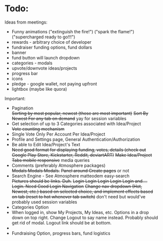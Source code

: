 Todo:
====

Ideas from meetings:
<ul>
<li>Funny animations ("extinguish the fire!") ("spark the flame!") ("supercharged ready to go!!!")</li>
<li>rewards - arbitrary choice of developer</li>
<li>fundraiser funding options, fund dollars</li>
<li>banner</li>
<li>fund button will launch dropdown</li>
<li>categories - modals</li>
<li>upvote/downvote ideas/projects</li>
<li>progress bar</li>
<li>icons</li>
<li>pledge - google wallet, not paying upfront</li>
<li>lightbox (maybe like quora)</li>
</ul>

Important: 
<ul>
	<li>Pagination</li>
	<strike>Sorting by most popular, newest (those are most important)</strike>
	<strike>Sort By Newest For any tab on demand</strike> yay for session variables
	<li>Get selection of up to 3 Categories associated with Idea/Project</li>
	<strike>Vote counting mechanism</strike>
	<li>Single Vote Only Per Account Per Idea/Project</li>
	<li>Profile and Settings page, General Authentication/Authorization</li>
	<li>Be able to Edit Idea/Project's Text</li>
	<strike>Need good format for displaying funding, votes, details (check out Google Play Store, Kickstarter, Reddit, deviartART)</strike>
	<strike>Make Idea/Project Tabs mobile responsive</strike> media queries
	<li>Comments (preferably Atmosphere packages)</li>
	<strike>Modals Modals Modals.</strike>
	<strike>Panel around Create pages</strike> or not
	<li>Search Engine - See Atmosphere matteodem easy-search</li>
	<strike>Pictures should be links. Duh.</strike>
	<strike>Login Login Login Login Login and.... Login. Need Good Login Navigation</strike>
	<strike>Change nav dropdown (Hot, Newest, etc.) based on selected choice, and implement effects based on tab (reset to hot whenever tab switch)</strike> don't need but would've probably used session variables
	<li>Categories Option</li>
	<li>When logged in, show My Projects, My Ideas, etc. Options in a drop down on top right. Change Logout to say name instead. Probably should get rid of modal. Logout link should be at bottom.<li>
	<li>Fundraising Option, progress bars, fund logistics</li>
</ul>



